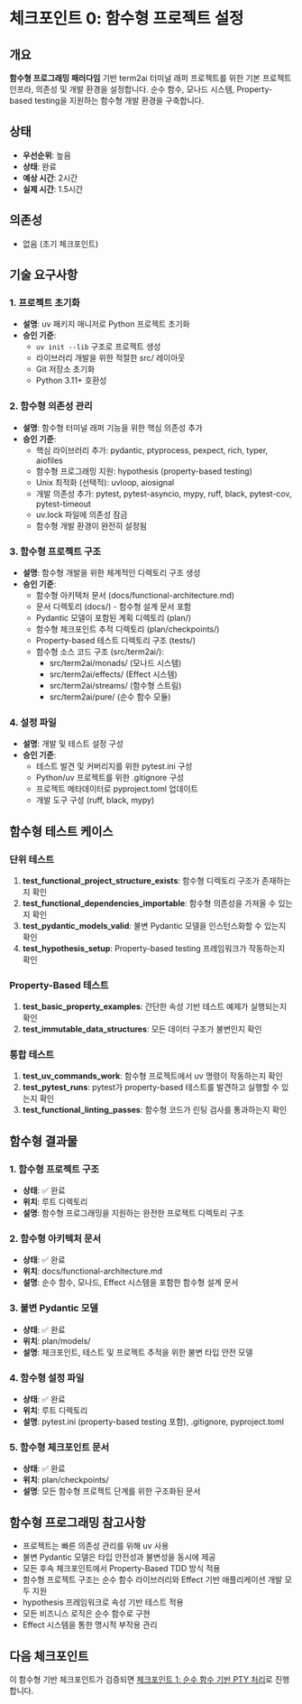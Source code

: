 # 체크포인트 0: 함수형 프로젝트 설정

## 개요
**함수형 프로그래밍 패러다임** 기반 term2ai 터미널 래퍼 프로젝트를 위한 기본 프로젝트 인프라, 의존성 및 개발 환경을 설정합니다. 순수 함수, 모나드 시스템, Property-based testing을 지원하는 함수형 개발 환경을 구축합니다.

## 상태
- **우선순위**: 높음
- **상태**: 완료
- **예상 시간**: 2시간
- **실제 시간**: 1.5시간

## 의존성
- 없음 (초기 체크포인트)

## 기술 요구사항

### 1. 프로젝트 초기화
- **설명**: uv 패키지 매니저로 Python 프로젝트 초기화
- **승인 기준**:
  - `uv init --lib` 구조로 프로젝트 생성
  - 라이브러리 개발을 위한 적절한 src/ 레이아웃
  - Git 저장소 초기화
  - Python 3.11+ 호환성

### 2. 함수형 의존성 관리
- **설명**: 함수형 터미널 래퍼 기능을 위한 핵심 의존성 추가
- **승인 기준**:
  - 핵심 라이브러리 추가: pydantic, ptyprocess, pexpect, rich, typer, aiofiles
  - 함수형 프로그래밍 지원: hypothesis (property-based testing)
  - Unix 최적화 (선택적): uvloop, aiosignal
  - 개발 의존성 추가: pytest, pytest-asyncio, mypy, ruff, black, pytest-cov, pytest-timeout
  - uv.lock 파일에 의존성 잠금
  - 함수형 개발 환경이 완전히 설정됨

### 3. 함수형 프로젝트 구조
- **설명**: 함수형 개발을 위한 체계적인 디렉토리 구조 생성
- **승인 기준**:
  - 함수형 아키텍처 문서 (docs/functional-architecture.md)
  - 문서 디렉토리 (docs/) - 함수형 설계 문서 포함
  - Pydantic 모델이 포함된 계획 디렉토리 (plan/)
  - 함수형 체크포인트 추적 디렉토리 (plan/checkpoints/)
  - Property-based 테스트 디렉토리 구조 (tests/)
  - 함수형 소스 코드 구조 (src/term2ai/):
    - src/term2ai/monads/ (모나드 시스템)
    - src/term2ai/effects/ (Effect 시스템)
    - src/term2ai/streams/ (함수형 스트림)
    - src/term2ai/pure/ (순수 함수 모듈)

### 4. 설정 파일
- **설명**: 개발 및 테스트 설정 구성
- **승인 기준**:
  - 테스트 발견 및 커버리지를 위한 pytest.ini 구성
  - Python/uv 프로젝트를 위한 .gitignore 구성
  - 프로젝트 메타데이터로 pyproject.toml 업데이트
  - 개발 도구 구성 (ruff, black, mypy)

## 함수형 테스트 케이스

### 단위 테스트
1. **test_functional_project_structure_exists**: 함수형 디렉토리 구조가 존재하는지 확인
2. **test_functional_dependencies_importable**: 함수형 의존성을 가져올 수 있는지 확인
3. **test_pydantic_models_valid**: 불변 Pydantic 모델을 인스턴스화할 수 있는지 확인
4. **test_hypothesis_setup**: Property-based testing 프레임워크가 작동하는지 확인

### Property-Based 테스트
1. **test_basic_property_examples**: 간단한 속성 기반 테스트 예제가 실행되는지 확인
2. **test_immutable_data_structures**: 모든 데이터 구조가 불변인지 확인

### 통합 테스트
1. **test_uv_commands_work**: 함수형 프로젝트에서 uv 명령이 작동하는지 확인
2. **test_pytest_runs**: pytest가 property-based 테스트를 발견하고 실행할 수 있는지 확인
3. **test_functional_linting_passes**: 함수형 코드가 린팅 검사를 통과하는지 확인

## 함수형 결과물

### 1. 함수형 프로젝트 구조
- **상태**: ✅ 완료
- **위치**: 루트 디렉토리
- **설명**: 함수형 프로그래밍을 지원하는 완전한 프로젝트 디렉토리 구조

### 2. 함수형 아키텍처 문서
- **상태**: ✅ 완료
- **위치**: docs/functional-architecture.md
- **설명**: 순수 함수, 모나드, Effect 시스템을 포함한 함수형 설계 문서

### 3. 불변 Pydantic 모델
- **상태**: ✅ 완료
- **위치**: plan/models/
- **설명**: 체크포인트, 테스트 및 프로젝트 추적을 위한 불변 타입 안전 모델

### 4. 함수형 설정 파일
- **상태**: ✅ 완료
- **위치**: 루트 디렉토리
- **설명**: pytest.ini (property-based testing 포함), .gitignore, pyproject.toml

### 5. 함수형 체크포인트 문서
- **상태**: ✅ 완료
- **위치**: plan/checkpoints/
- **설명**: 모든 함수형 프로젝트 단계를 위한 구조화된 문서

## 함수형 프로그래밍 참고사항
- 프로젝트는 빠른 의존성 관리를 위해 uv 사용
- 불변 Pydantic 모델은 타입 안전성과 불변성을 동시에 제공
- 모든 후속 체크포인트에서 Property-Based TDD 방식 적용
- 함수형 프로젝트 구조는 순수 함수 라이브러리와 Effect 기반 애플리케이션 개발 모두 지원
- hypothesis 프레임워크로 속성 기반 테스트 적용
- 모든 비즈니스 로직은 순수 함수로 구현
- Effect 시스템을 통한 명시적 부작용 관리

## 다음 체크포인트
이 함수형 기반 체크포인트가 검증되면 [체크포인트 1: 순수 함수 기반 PTY 처리](01_basic_pty_wrapper.md)로 진행합니다.

